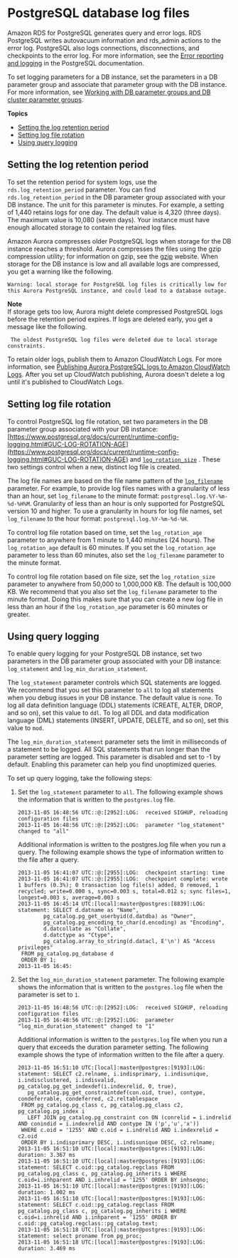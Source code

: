 # PostgreSQL database log files<a name="USER_LogAccess.Concepts.PostgreSQL"></a>

Amazon RDS for PostgreSQL generates query and error logs\. RDS PostgreSQL writes autovacuum information and rds\_admin actions to the error log\. PostgreSQL also logs connections, disconnections, and checkpoints to the error log\. For more information, see the [Error reporting and logging](https://www.postgresql.org/docs/current/runtime-config-logging.html) in the PostgreSQL documentation\.

To set logging parameters for a DB instance, set the parameters in a DB parameter group and associate that parameter group with the DB instance\. For more information, see [Working with DB parameter groups and DB cluster parameter groups](USER_WorkingWithParamGroups.md)\.

**Topics**
+ [Setting the log retention period](#USER_LogAccess.PostgreSQL.log_retention_period)
+ [Setting log file rotation](#USER_LogAccess.PostgreSQL.log_rotation)
+ [Using query logging](#USER_LogAccess.PostgreSQL.Query_Logging)

## Setting the log retention period<a name="USER_LogAccess.PostgreSQL.log_retention_period"></a>

To set the retention period for system logs, use the `rds.log_retention_period` parameter\. You can find `rds.log_retention_period` in the DB parameter group associated with your DB instance\. The unit for this parameter is minutes\. For example, a setting of 1,440 retains logs for one day\. The default value is 4,320 \(three days\)\. The maximum value is 10,080 \(seven days\)\. Your instance must have enough allocated storage to contain the retained log files\. 

Amazon Aurora compresses older PostgreSQL logs when storage for the DB instance reaches a threshold\. Aurora compresses the files using the gzip compression utility; for information on gzip, see the [gzip](https://www.gzip.org) website\. When storage for the DB instance is low and all available logs are compressed, you get a warning like the following\.

```
Warning: local storage for PostgreSQL log files is critically low for 
this Aurora PostgreSQL instance, and could lead to a database outage.
```

**Note**  
If storage gets too low, Aurora might delete compressed PostgreSQL logs before the retention period expires\. If logs are deleted early, you get a message like the following\.  

```
 The oldest PostgreSQL log files were deleted due to local storage constraints.
```

To retain older logs, publish them to Amazon CloudWatch Logs\. For more information, see [Publishing Aurora PostgreSQL logs to Amazon CloudWatch Logs](AuroraPostgreSQL.CloudWatch.md)\. After you set up CloudWatch publishing, Aurora doesn't delete a log until it's published to CloudWatch Logs\.  

## Setting log file rotation<a name="USER_LogAccess.PostgreSQL.log_rotation"></a>

To control PostgreSQL log file rotation, set two parameters in the DB parameter group associated with your DB instance: [https://www.postgresql.org/docs/current/runtime-config-logging.html#GUC-LOG-ROTATION-AGE](https://www.postgresql.org/docs/current/runtime-config-logging.html#GUC-LOG-ROTATION-AGE) and [ `log_rotation_size`](https://www.postgresql.org/docs/current/runtime-config-logging.html#GUC-LOG-ROTATION-SIZE) \. These two settings control when a new, distinct log file is created\. 

The log file names are based on the file name pattern of the [ `log_filename`](https://www.postgresql.org/docs/current/runtime-config-logging.html#GUC-LOG-FILENAME) parameter\. For example, to provide log files names with a granularity of less than an hour, set `log_filename` to the minute format: `postgresql.log.%Y-%m-%d-%H%M`\. Granularity of less than an hour is only supported for PostgreSQL version 10 and higher\. To use a granularity in hours for log file names, set `log_filename` to the hour format: `postgresql.log.%Y-%m-%d-%H`\. 

To control log file rotation based on time, set the `log_rotation_age` parameter to anywhere from 1 minute to 1,440 minutes \(24 hours\)\. The `log_rotation_age` default is 60 minutes\. If you set the `log_rotation_age` parameter to less than 60 minutes, also set the `log_filename` parameter to the minute format\.

To control log file rotation based on file size, set the `log_rotation_size` parameter to anywhere from 50,000 to 1,000,000 KB\. The default is 100,000 KB\. We recommend that you also set the `log_filename` parameter to the minute format\. Doing this makes sure that you can create a new log file in less than an hour if the `log_rotation_age` parameter is 60 minutes or greater\. 

## Using query logging<a name="USER_LogAccess.PostgreSQL.Query_Logging"></a>

To enable query logging for your PostgreSQL DB instance, set two parameters in the DB parameter group associated with your DB instance: `log_statement` and `log_min_duration_statement`\. 

The `log_statement` parameter controls which SQL statements are logged\. We recommend that you set this parameter to `all` to log all statements when you debug issues in your DB instance\. The default value is `none`\. To log all data definition language \(DDL\) statements \(CREATE, ALTER, DROP, and so on\), set this value to `ddl`\. To log all DDL and data modification language \(DML\) statements \(INSERT, UPDATE, DELETE, and so on\), set this value to `mod`\.

The `log_min_duration_statement` parameter sets the limit in milliseconds of a statement to be logged\. All SQL statements that run longer than the parameter setting are logged\. This parameter is disabled and set to \-1 by default\. Enabling this parameter can help you find unoptimized queries\. 

To set up query logging, take the following steps:

1. Set the `log_statement` parameter to `all`\. The following example shows the information that is written to the `postgres.log` file\.

   ```
   2013-11-05 16:48:56 UTC::@:[2952]:LOG:  received SIGHUP, reloading configuration files
   2013-11-05 16:48:56 UTC::@:[2952]:LOG:  parameter "log_statement" changed to "all"
   ```

   Additional information is written to the postgres\.log file when you run a query\. The following example shows the type of information written to the file after a query\.

   ```
   2013-11-05 16:41:07 UTC::@:[2955]:LOG:  checkpoint starting: time
   2013-11-05 16:41:07 UTC::@:[2955]:LOG:  checkpoint complete: wrote 1 buffers (0.3%); 0 transaction log file(s) added, 0 removed, 1 recycled; write=0.000 s, sync=0.003 s, total=0.012 s; sync files=1, longest=0.003 s, average=0.003 s
   2013-11-05 16:45:14 UTC:[local]:master@postgres:[8839]:LOG:  statement: SELECT d.datname as "Name",
   	       pg_catalog.pg_get_userbyid(d.datdba) as "Owner",
   	       pg_catalog.pg_encoding_to_char(d.encoding) as "Encoding",
   	       d.datcollate as "Collate",
   	       d.datctype as "Ctype",
   	       pg_catalog.array_to_string(d.datacl, E'\n') AS "Access privileges"
   	FROM pg_catalog.pg_database d
   	ORDER BY 1;
   2013-11-05 16:45:
   ```

1. Set the `log_min_duration_statement` parameter\. The following example shows the information that is written to the `postgres.log` file when the parameter is set to `1`\.

   ```
   2013-11-05 16:48:56 UTC::@:[2952]:LOG:  received SIGHUP, reloading configuration files
   2013-11-05 16:48:56 UTC::@:[2952]:LOG:  parameter "log_min_duration_statement" changed to "1"
   ```

   Additional information is written to the `postgres.log` file when you run a query that exceeds the duration parameter setting\. The following example shows the type of information written to the file after a query\.

   ```
   2013-11-05 16:51:10 UTC:[local]:master@postgres:[9193]:LOG:  statement: SELECT c2.relname, i.indisprimary, i.indisunique, i.indisclustered, i.indisvalid, pg_catalog.pg_get_indexdef(i.indexrelid, 0, true),
   	  pg_catalog.pg_get_constraintdef(con.oid, true), contype, condeferrable, condeferred, c2.reltablespace
   	FROM pg_catalog.pg_class c, pg_catalog.pg_class c2, pg_catalog.pg_index i
   	  LEFT JOIN pg_catalog.pg_constraint con ON (conrelid = i.indrelid AND conindid = i.indexrelid AND contype IN ('p','u','x'))
   	WHERE c.oid = '1255' AND c.oid = i.indrelid AND i.indexrelid = c2.oid
   	ORDER BY i.indisprimary DESC, i.indisunique DESC, c2.relname;
   2013-11-05 16:51:10 UTC:[local]:master@postgres:[9193]:LOG:  duration: 3.367 ms
   2013-11-05 16:51:10 UTC:[local]:master@postgres:[9193]:LOG:  statement: SELECT c.oid::pg_catalog.regclass FROM pg_catalog.pg_class c, pg_catalog.pg_inherits i WHERE c.oid=i.inhparent AND i.inhrelid = '1255' ORDER BY inhseqno;
   2013-11-05 16:51:10 UTC:[local]:master@postgres:[9193]:LOG:  duration: 1.002 ms
   2013-11-05 16:51:10 UTC:[local]:master@postgres:[9193]:LOG:  statement: SELECT c.oid::pg_catalog.regclass FROM pg_catalog.pg_class c, pg_catalog.pg_inherits i WHERE c.oid=i.inhrelid AND i.inhparent = '1255' ORDER BY c.oid::pg_catalog.regclass::pg_catalog.text;
   2013-11-05 16:51:18 UTC:[local]:master@postgres:[9193]:LOG:  statement: select proname from pg_proc;
   2013-11-05 16:51:18 UTC:[local]:master@postgres:[9193]:LOG:  duration: 3.469 ms
   ```